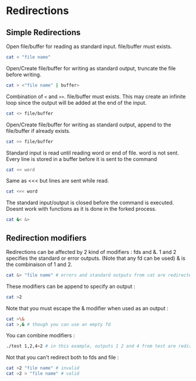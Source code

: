
# Redirections

## Simple Redirections

Open file/buffer for reading as standard input. file/buffer must exists.

```bash
cat < "file name"
```

Open/Create file/buffer for writing as standard output, truncate the file before writing.

```bash
cat > <"file name" | buffer>
```

Combination of `<` and `>>`. file/buffer must exists.
This may create an infinite loop since the output will be added at the end of the input.

```bash
cat <> file/buffer
```

Open/Create file/buffer for writing as standard output,
append to the file/buffer if already exists.

```bash
cat >> file/buffer
```

Standard input is read until reading word or end of file.
word is not sent.
Every line is stored in a buffer before it is sent to the command

```bash
cat << word
```

Same as <<< but lines are sent while read.

```bash
cat <<< word
```

The standard input/output is closed before the command is executed.
Doesnt work with functions as it is done in the forked process.

```bash
cat &< &>
```

## Redirection modifiers

Redirections can be affected by 2 kind of modifiers : fds and &.
1 and 2 specifies the standard or error outputs. (Note that any fd can be used)
& is the combinaison of 1 and 2.

```bash
cat &> "file name" # errors and standard outputs from cat are redirected to "file name"
```

These modifiers can be append to specify an output :

```bash
cat >2
```

Note that you must escape the & modifier when used as an output :

```bash
cat >\&
cat >,& # though you can use an empty fd
```

You can combine modifiers :

```bash
./test 1,2,4>2 # in this example, outputs 1 2 and 4 from test are redirected to the standard error output.
```

Not that you can't redirect both to fds and file :

```bash
cat >2 "file name" # invalid
cat >2 > "file name" # valid
```

